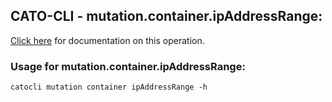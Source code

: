 
## CATO-CLI - mutation.container.ipAddressRange:
[Click here](https://api.catonetworks.com/documentation/#mutation-ipAddressRange) for documentation on this operation.

### Usage for mutation.container.ipAddressRange:

`catocli mutation container ipAddressRange -h`
